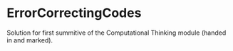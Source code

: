 # ErrorCorrectingCodes

Solution for first summitive of the Computational Thinking module (handed in and marked).
